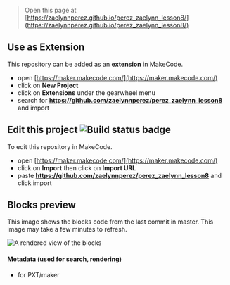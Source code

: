 
> Open this page at [https://zaelynnperez.github.io/perez_zaelynn_lesson8/](https://zaelynnperez.github.io/perez_zaelynn_lesson8/)

## Use as Extension

This repository can be added as an **extension** in MakeCode.

* open [https://maker.makecode.com/](https://maker.makecode.com/)
* click on **New Project**
* click on **Extensions** under the gearwheel menu
* search for **https://github.com/zaelynnperez/perez_zaelynn_lesson8** and import

## Edit this project ![Build status badge](https://github.com/zaelynnperez/perez_zaelynn_lesson8/workflows/MakeCode/badge.svg)

To edit this repository in MakeCode.

* open [https://maker.makecode.com/](https://maker.makecode.com/)
* click on **Import** then click on **Import URL**
* paste **https://github.com/zaelynnperez/perez_zaelynn_lesson8** and click import

## Blocks preview

This image shows the blocks code from the last commit in master.
This image may take a few minutes to refresh.

![A rendered view of the blocks](https://github.com/zaelynnperez/perez_zaelynn_lesson8/raw/master/.github/makecode/blocks.png)

#### Metadata (used for search, rendering)

* for PXT/maker
<script src="https://makecode.com/gh-pages-embed.js"></script><script>makeCodeRender("{{ site.makecode.home_url }}", "{{ site.github.owner_name }}/{{ site.github.repository_name }}");</script>
